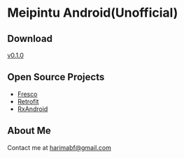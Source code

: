 # Meipintu Android(Unofficial)
## Download
[v0.1.0](https://github.com/halimacc/Meipintu/releases/download/v0.1.0/meipintu-v0.1.0.apk)
## Open Source Projects
* [Fresco](https://github.com/facebook/fresco)
* [Retrofit](https://github.com/square/retrofit)
* [RxAndroid](https://github.com/ReactiveX/RxAndroid)
## About Me
Contact me at harimabf@gmail.com



